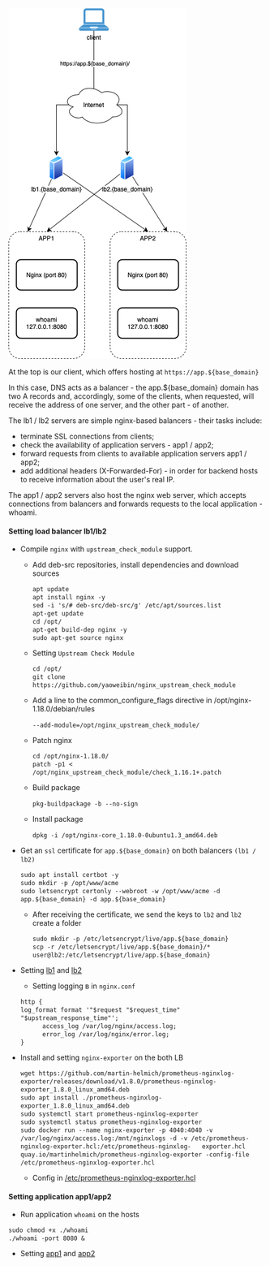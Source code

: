 ![alt text](https://github.com/vadim-davydchenko/Nginx_final/blob/master/classicweb.png)

At the top is our client, which offers hosting at `https://app.${base_domain}`

In this case, DNS acts as a balancer - the app.${base_domain} domain has two A records and, accordingly, some of the clients, when requested, will receive the address of one server, and the other part - of another.

The lb1 / lb2 servers are simple nginx-based balancers - their tasks include:
  - terminate SSL connections from clients;
  - check the availability of application servers - app1 / app2;
  - forward requests from clients to available application servers app1 / app2;
  - add additional headers (X-Forwarded-For) - in order for backend hosts to receive information about the user's real IP.
  
The app1 / app2 servers also host the nginx web server, which accepts connections from balancers and forwards requests to the local application - whoami.

#### Setting load balancer lb1/lb2
- Compile `nginx` with `upstream_check_module` support.
  - Add deb-src repositories, install dependencies and download sources
  
    ```
    apt update
    apt install nginx -y
    sed -i 's/# deb-src/deb-src/g' /etc/apt/sources.list
    apt-get update
    cd /opt/
    apt-get build-dep nginx -y
    sudo apt-get source nginx
    ```
  - Setting `Upstream Check Module`
  
    ```
    cd /opt/
    git clone https://github.com/yaoweibin/nginx_upstream_check_module
    ```
  - Add a line to the common_configure_flags directive in /opt/nginx-1.18.0/debian/rules
  
    `--add-module=/opt/nginx_upstream_check_module/`
    
  - Patch nginx
    
    ```
    cd /opt/nginx-1.18.0/
    patch -p1 < /opt/nginx_upstream_check_module/check_1.16.1+.patch
    ```
  - Build package
    
    `pkg-buildpackage -b --no-sign`
  
  - Install package
    
    `dpkg -i /opt/nginx-core_1.18.0-0ubuntu1.3_amd64.deb`
    
- Get an `ssl` certificate for `app.${base_domain}` on both balancers `(lb1 / lb2)`
  ```
  sudo apt install certbot -y
  sudo mkdir -p /opt/www/acme
  sudo letsencrypt certonly --webroot -w /opt/www/acme -d app.${base_domain} -d app.${base_domain}
  ```
  - After receiving the certificate, we send the keys to `lb2` and `lb2` create a folder
    ```
    sudo mkdir -p /etc/letsencrypt/live/app.${base_domain}
    scp -r /etc/letsencrypt/live/app.${base_domain}/* user@lb2:/etc/letsencrypt/live/app.${base_domain}
    ```
- Setting [lb1](https://github.com/vadim-davydchenko/nginx_final/blob/master/lb1.conf) and [lb2](https://github.com/vadim-davydchenko/nginx_final/blob/master/lb2.conf)

  - Setting logging в in `nginx.conf`
  ```
  http {
  log_format format '"$request "$request_time" "$upstream_response_time"';
        access_log /var/log/nginx/access.log;
        error_log /var/log/nginx/error.log;
  }
  ```
- Install and setting `nginx-exporter` on the both LB
  ```
  wget https://github.com/martin-helmich/prometheus-nginxlog-exporter/releases/download/v1.8.0/prometheus-nginxlog-exporter_1.8.0_linux_amd64.deb
  sudo apt install ./prometheus-nginxlog-exporter_1.8.0_linux_amd64.deb
  sudo systemctl start prometheus-nginxlog-exporter
  sudo systemctl status prometheus-nginxlog-exporter
  sudo docker run --name nginx-exporter -p 4040:4040 -v /var/log/nginx/access.log:/mnt/nginxlogs -d -v /etc/prometheus-nginxlog-exporter.hcl:/etc/prometheus-nginxlog-   exporter.hcl quay.io/martinhelmich/prometheus-nginxlog-exporter -config-file /etc/prometheus-nginxlog-exporter.hcl
  ```
  - Config in [/etc/prometheus-nginxlog-exporter.hcl](https://github.com/vadim-davydchenko/nginx_final/blob/master/prometheus-nginxlog-exporter.hcl)

#### Setting application app1/app2

- Run application `whoami` on the hosts
```
sudo chmod +x ./whoami 
./whoami -port 8080 &
```
- Setting [app1](https://github.com/vadim-davydchenko/nginx_final/blob/master/app1.conf) and [app2]()
